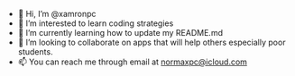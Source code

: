 - 👋 Hi, I’m @xamronpc
- 👀 I’m interested to learn coding strategies
- 🌱 I’m currently learning how to update my README.md
- 💞️ I’m looking to collaborate on apps that will help others especially poor students. 
- 📫 You can reach me through email at normaxpc@icloud.com

<!---
xamronpc/xamronpc is a ✨ special ✨ repository.
--->
